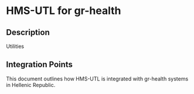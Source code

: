 # HMS-UTL for gr-health

## Description

Utilities

## Integration Points

This document outlines how HMS-UTL is integrated with gr-health systems in Hellenic Republic.
